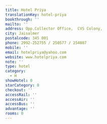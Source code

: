 ```yaml
---
title: Hotel Priya
translationKey: hotel-priya
bookthrough: ''
mailto: ''
address: Opp.Collector Office,  CVS Colony,
city: Jaisalmer
postalcode: 345 001
phone: 2992-252755 / 250577 / 254087
mobile: ''
email: hotelpriya@yahoo.com
website: www.hotelpriya.com
note: ''
type: hotel
category:
  - H
showHotel: 0
starCategory: 0
checkout: ''
accessRail: ''
accessAir: ''
accessBus: ''
advantage: ''
rooms: 0
---
```

